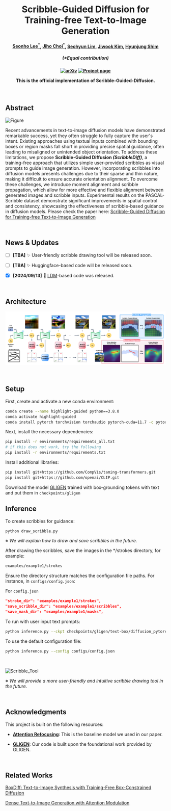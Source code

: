 <h1 align="center">
Scribble-Guided Diffusion for<br/>Training-free Text-to-Image Generation
</h1>
<h4 align="center">
<a href="https://scholar.google.co.kr/citations?user=i0OKV8wAAAAJ&hl=en">Seonho Lee<sup>*</sup></a>, <a href="https://scholar.google.co.kr/citations?user=DFKGTG0AAAAJ&hl=en">Jiho Choi<sup>*</sup></a>, <a href="">Seohyun Lim</a>, <a href="https://scholar.google.co.kr/citations?user=i0OKV8wAAAAJ&hl=en">Jiwook Kim</a>, <a href="https://scholar.google.co.kr/citations?user=KB5XZGIAAAAJ&hl=en">Hyunjung Shim</a><br>
</h4>
<h5 align="center">
(*Equal contribution)<br>
</h5>

<h4 align="center">

[![arXiv](https://img.shields.io/badge/arXiv-2409.08026-b31b1b.svg)](https://arxiv.org/abs/2409.08026)
[![Project page](https://img.shields.io/badge/Project-Page-brightgreen)]()

This is the official implementation of **Scribble-Guided-Diffusion**.

</h4>


<br/>

## Abstract

![Figure](./assets/asset_figure.png)

Recent advancements in text-to-image diffusion models have demonstrated remarkable success, yet they often struggle to fully capture the user's intent. Existing approaches using textual inputs combined with bounding boxes or region masks fall short in providing precise spatial guidance, often leading to misaligned or unintended object orientation. To address these limitations, we propose <b>Scribble-Guided Diffusion <i>(ScribbleDiff)</i></b>, a training-free approach that utilizes simple user-provided scribbles as visual prompts to guide image generation. However, incorporating scribbles into diffusion models presents challenges due to their sparse and thin nature, making it difficult to ensure accurate orientation alignment. To overcome these challenges, we introduce moment alignment and scribble propagation, which allow for more effective and flexible alignment between generated images and scribble inputs. Experimental results on the PASCAL-Scribble dataset demonstrate significant improvements in spatial control and consistency, showcasing the effectiveness of scribble-based guidance in diffusion models. Please check the paper here: [Scribble-Guided Diffusion for Training-free Text-to-Image Generation](https://arxiv.org/abs/2409.08026)


<br/>

## News & Updates

- [ ] **[TBA]** ✨ User-friendly scribble drawing tool will be released soon.

- [ ] **[TBA]** ✨ Huggingface-based code will be released soon.

- [x] **[2024/09/13]** 🌟 [LDM](https://github.com/CompVis/latent-diffusion)-based code was released. 

<br/>


## Architecture

![Architecture](./assets/architecture.png)

<br/>

## Setup

First, create and activate a new conda environment:

```bash
conda create --name highlight-guided python==3.8.0
conda activate highlight-guided
conda install pytorch torchvision torchaudio pytorch-cuda=11.7 -c pytorch -c nvidia
```

Next, install the necessary dependencies:

```bash
pip install -r environments/requirements_all.txt
# if this does not work, try the following
pip install -r environments/requirements.txt
```

Install additional libraries:

```bash
pip install git+https://github.com/CompVis/taming-transformers.git
pip install git+https://github.com/openai/CLIP.git
```

Download the model [GLIGEN](https://huggingface.co/gligen/gligen-generation-text-box/blob/main/diffusion_pytorch_model.bin) trained with box-grounding tokens with text and put them in `checkpoints/gligen`



## Inference 

To create scribbles for guidance:
```bash
python draw_scribble.py
```

※ <i>We will explain how to draw and save scribbles in the future.</i>


After drawing the scribbles, save the images in the */strokes directory, for example:

```bash
examples/example1/strokes
```

Ensure the directory structure matches the configuration file paths. For instance, in `configs/config.json`:

For `config.json`

```json
"stroke_dir": "examples/example1/strokes",
"save_scribble_dir": "examples/example1/scribbles",
"save_mask_dir": "examples/example1/masks",
```


To run with user input text prompts:
```bash
python inference.py --ckpt checkpoints/gligen/text-box/diffusion_pytorch_model.bin
```

To use the default configuration file:
```bash
python inference.py --config configs/config.json
```

<br/>

![Scribble_Tool](./assets/scribble_demo.gif)


※ <i>We will provide a more user-friendly and intuitive scribble drawing tool in the future.</i>

<br/>


## Acknowledgments

This project is built on the following resources:

- [**Attention Refocusing**](https://github.com/Attention-Refocusing/attention-refocusing): This is the baseline model we used in our paper.

- [**GLIGEN**](https://github.com/gligen/GLIGEN): Our code is built upon the foundational work provided by GLIGEN. 


<br/>


## Related Works

[BoxDiff: Text-to-Image Synthesis with Training-Free Box-Constrained Diffusion](https://github.com/showlab/BoxDiff)

[Dense Text-to-Image Generation with Attention Modulation](https://github.com/naver-ai/DenseDiffusion)
